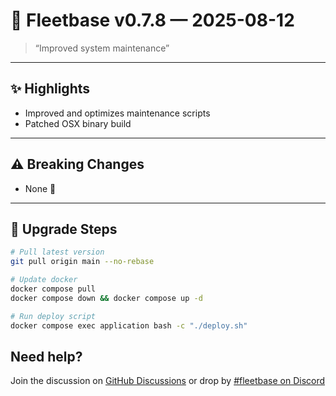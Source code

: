 # 🚀 Fleetbase v0.7.8 — 2025-08-12

> “Improved system maintenance”

---

## ✨ Highlights
- Improved and optimizes maintenance scripts
- Patched OSX binary build

---

## ⚠️ Breaking Changes
- None 🙂

---

## 🔧 Upgrade Steps
```bash
# Pull latest version
git pull origin main --no-rebase

# Update docker
docker compose pull
docker compose down && docker compose up -d

# Run deploy script
docker compose exec application bash -c "./deploy.sh"
```

## Need help? 
Join the discussion on [GitHub Discussions](https://github.com/fleetbase/fleetbase/discussions) or drop by [#fleetbase on Discord](https://discord.com/invite/HnTqQ6zAVn)